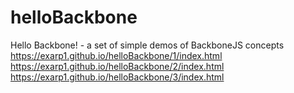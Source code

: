 # helloBackbone
Hello Backbone! - a set of simple demos of BackboneJS concepts
https://exarp1.github.io/helloBackbone/1/index.html
https://exarp1.github.io/helloBackbone/2/index.html
https://exarp1.github.io/helloBackbone/3/index.html
